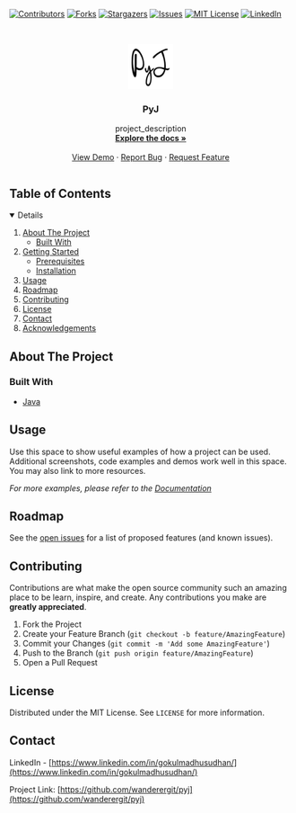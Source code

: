 <!--
*** Thanks for checking out the Best-README-Template. If you have a suggestion
*** that would make this better, please fork the repo and create a pull request
*** or simply open an issue with the tag "enhancement".
*** Thanks again! Now go create something AMAZING! :D
***
***
***
*** To avoid retyping too much info. Do a search and replace for the following:
*** github_username, repo_name, twitter_handle, email, project_title, project_description
-->



<!-- PROJECT SHIELDS -->
<!--
*** I'm using markdown "reference style" links for readability.
*** Reference links are enclosed in brackets [ ] instead of parentheses ( ).
*** See the bottom of this document for the declaration of the reference variables
*** for contributors-url, forks-url, etc. This is an optional, concise syntax you may use.
*** https://www.markdownguide.org/basic-syntax/#reference-style-links
-->
[![Contributors][contributors-shield]][contributors-url]
[![Forks][forks-shield]][forks-url]
[![Stargazers][stars-shield]][stars-url]
[![Issues][issues-shield]][issues-url]
[![MIT License][license-shield]][license-url]
[![LinkedIn][linkedin-shield]][linkedin-url]



<!-- PROJECT LOGO -->
<br />
<p align="center">
  <a href="https://github.com/wanderergit/pyj">
    <img src="images/logo.png" alt="Logo" width="80" height="80">
  </a>

  <h3 align="center">PyJ</h3>

  <p align="center">
    project_description
    <br />
    <a href="https://github.com/wanderergit/pyj"><strong>Explore the docs »</strong></a>
    <br />
    <br />
    <a href="https://github.com/wanderergit/pyj">View Demo</a>
    ·
    <a href="https://github.com/wanderergit/pyj/issues">Report Bug</a>
    ·
    <a href="https://github.com/wanderergit/pyj/issues">Request Feature</a>
  </p>
</p>



<!-- TABLE OF CONTENTS -->
<summary><h2 style="display: inline-block">Table of Contents</h2></summary>
<details open="open">
  <ol>
    <li>
      <a href="#about-the-project">About The Project</a>
      <ul>
        <li><a href="#built-with">Built With</a></li>
      </ul>
    </li>
    <li>
      <a href="#getting-started">Getting Started</a>
      <ul>
        <li><a href="#prerequisites">Prerequisites</a></li>
        <li><a href="#installation">Installation</a></li>
      </ul>
    </li>
    <li><a href="#usage">Usage</a></li>
    <li><a href="#roadmap">Roadmap</a></li>
    <li><a href="#contributing">Contributing</a></li>
    <li><a href="#license">License</a></li>
    <li><a href="#contact">Contact</a></li>
    <li><a href="#acknowledgements">Acknowledgements</a></li>
  </ol>
</details>



<!-- ABOUT THE PROJECT -->
## About The Project


### Built With

* [Java](https://www.java.com)

<!-- USAGE EXAMPLES -->
## Usage

Use this space to show useful examples of how a project can be used. Additional screenshots, code examples and demos work well in this space. You may also link to more resources.

_For more examples, please refer to the [Documentation](https://example.com)_



<!-- ROADMAP -->
## Roadmap

See the [open issues](https://github.com/wanderergit/pyj/issues) for a list of proposed features (and known issues).



<!-- CONTRIBUTING -->
## Contributing

Contributions are what make the open source community such an amazing place to be learn, inspire, and create. Any contributions you make are **greatly appreciated**.

1. Fork the Project
2. Create your Feature Branch (`git checkout -b feature/AmazingFeature`)
3. Commit your Changes (`git commit -m 'Add some AmazingFeature'`)
4. Push to the Branch (`git push origin feature/AmazingFeature`)
5. Open a Pull Request



<!-- LICENSE -->
## License

Distributed under the MIT License. See `LICENSE` for more information.



<!-- CONTACT -->
## Contact

LinkedIn - [https://www.linkedin.com/in/gokulmadhusudhan/](https://www.linkedin.com/in/gokulmadhusudhan/)

Project Link: [https://github.com/wanderergit/pyj](https://github.com/wanderergit/pyj)







<!-- MARKDOWN LINKS & IMAGES -->
<!-- https://www.markdownguide.org/basic-syntax/#reference-style-links -->
[contributors-shield]: https://img.shields.io/github/contributors/wanderergit/pyj.svg?style=for-the-badge
[contributors-url]: https://github.com/wanderergit/pyj/graphs/contributors
[forks-shield]: https://img.shields.io/github/forks/wanderergit/pyj.svg?style=for-the-badge
[forks-url]: https://github.com/wanderergit/pyj/network/members
[stars-shield]: https://img.shields.io/github/stars/wanderergit/pyj.svg?style=for-the-badge
[stars-url]: https://github.com/wanderergit/pyj/stargazers
[issues-shield]: https://img.shields.io/github/issues/wanderergit/pyj.svg?style=for-the-badge
[issues-url]: https://github.com/wanderergit/pyj/issues
[license-shield]: https://img.shields.io/github/license/wanderergit/pyj.svg?style=for-the-badge
[license-url]: https://github.com/wanderergit/pyj/blob/master/LICENSE.txt
[linkedin-shield]: https://img.shields.io/badge/-LinkedIn-black.svg?style=for-the-badge&logo=linkedin&colorB=555
[linkedin-url]: https://linkedin.com/in/wanderergit/
